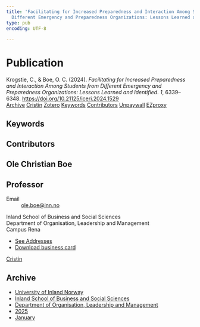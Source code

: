 ```yaml
---
title: 'Facilitating for Increased Preparedness and Interaction Among Students from
  Different Emergency and Preparedness Organizations: Lessons Learned and Identified'
type: pub
encoding: UTF-8

---
```

<h1>Publication</h1>
<article id="csl-bib-container-IFCD76E3" class="csl-bib-container">
  <div class="csl-bib-body"> <div class="csl-entry">Krogstie, C., &#38; Boe, O. C. (2024). <i>Facilitating for Increased Preparedness and Interaction Among Students from Different Emergency and Preparedness Organizations: Lessons Learned and Identified</i>. <i>1</i>, 6339–6348. <a href="https://doi.org/10.21125/iceri.2024.1529">https://doi.org/10.21125/iceri.2024.1529</a></div> </div>
  <div class="csl-bib-buttons">
    <a href="#taxonomy-article-IFCD76E3" alt="archive" class="csl-bib-button">Archive</a>
    <a href="https://app.cristin.no/results/show.jsf?id=2345974" alt="Cristin" class="csl-bib-button">Cristin</a>
    <a href="http://zotero.org/groups/5881554/items/IFCD76E3" alt="Zotero" class="csl-bib-button">Zotero</a>
    <a href="#keywords-article-IFCD76E3" alt="keywords" class="csl-bib-button">Keywords</a>
    <a href="#contributors-article-IFCD76E3" alt="contributors" class="csl-bib-button">Contributors</a>
    <a href="https://doi.org/10.21125/iceri.2024.1529" alt="Unpaywall" class="csl-bib-button">Unpaywall</a>
    <a href="https://doi.org/10.21125/iceri.2024.1529" alt="EZproxy" class="csl-bib-button">EZproxy</a>
  </div>
  <div id="csl-bib-meta-container-IFCD76E3"></div>
</article>
<div id="csl-bib-meta-IFCD76E3" class="csl-bib-meta">
  <article id="keywords-article-IFCD76E3" class="keywords-article">
    <h1>Keywords</h1>
    
  </article>
  <article id="contributors-article-IFCD76E3" class="contributors-article">
    <h1>Contributors</h1>
    <div class="personas"> <div class="vrtx-hinn-person-card"> <div class="photo"> <i class="lar la-user-circle missing-person"></i> </div> <div class="info"> <hgroup><h1>Ole Christian Boe</h1> <h2>Professor</h2> </hgroup><dl> <dt>Email</dt> <dd> <a href="mailto:ole.boe@inn.no">ole.boe@inn.no</a> </dd> </dl> <p> Inland School of Business and Social Sciences<br> Department of Organisation, Leadership and Management<br> Campus Rena </p> <ul class="vrtx-hinn-links"> <li><a href="https://www.inn.no/english/find-an-employee/ole-boe.html#vrtx-hinn-addresses">See Addresses</a></li> <li><a href="https://www.inn.no/english/find-an-employee/ole-boe.html?vrtx=vcf">Download business card</a></li> </ul> </div> </div> <a href="https://app.cristin.no/persons/show.jsf?id=603087" alt="Cristin URL" class="personas-cristin">Cristin</a> </div>
  </article>
  <article id="taxonomy-article-IFCD76E3" class="taxonomy-article">
    <h1>Archive</h1>
    <ul>
      <li>
        <a href="/en/archive/?key=3DCRN523">University of Inland Norway</a>
      </li>
      <li>
        <a href="/en/archive/?key=DU8Q9LN9">Inland School of Business and Social Sciences</a>
      </li>
      <li>
        <a href="/en/archive/?key=4LUWR3ZM">Department of Organisation, Leadership and Management</a>
      </li>
      <li>
        <a href="/en/archive/?key=UY24A2N9">2025</a>
      </li>
      <li>
        <a href="/en/archive/?key=IZKXJSS6">January</a>
      </li>
    </ul>
  </article>
</div>
